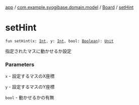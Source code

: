 [app](../../index.md) / [com.example.syogibase.domain.model](../index.md) / [Board](index.md) / [setHint](./set-hint.md)

# setHint

`fun setHint(x: `[`Int`](https://kotlinlang.org/api/latest/jvm/stdlib/kotlin/-int/index.html)`, y: `[`Int`](https://kotlinlang.org/api/latest/jvm/stdlib/kotlin/-int/index.html)`, bool: `[`Boolean`](https://kotlinlang.org/api/latest/jvm/stdlib/kotlin/-boolean/index.html)`): `[`Unit`](https://kotlinlang.org/api/latest/jvm/stdlib/kotlin/-unit/index.html)

指定されたマスに動かせるか設定

### Parameters

`x` - 設定するマスのX座標

`y` - 設定するマスのY座標

`bool` - 動かせるかの有無